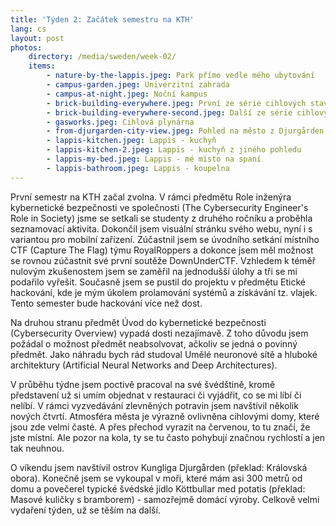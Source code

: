 ```yaml
---
title: 'Týden 2: Začátek semestru na KTH'
lang: cs
layout: post
photos:
    directory: /media/sweden/week-02/
    items:
        - nature-by-the-lappis.jpeg: Park přímo vedle mého ubytování
        - campus-garden.jpeg: Univerzitní zahrada
        - campus-at-night.jpeg: Noční kampus
        - brick-building-everywhere.jpeg: První ze série cihlových staveb
        - brick-building-everywhere-second.jpeg: Další ze série cihlových staveb
        - gasworks.jpeg: Cihlová plynárna
        - from-djurgarden-city-view.jpeg: Pohled na město z Djurgården
        - lappis-kitchen.jpeg: Lappis - kuchyň
        - lappis-kitchen-2.jpeg: Lappis - kuchyň z jiného pohledu
        - lappis-my-bed.jpeg: Lappis - mé místo na spaní
        - lappis-bathroom.jpeg: Lappis - koupelna
---
```


První semestr na KTH začal zvolna. V rámci předmětu Role inženýra kybernetické bezpečnosti ve společnosti (The Cybersecurity Engineer's Role in Society) jsme se setkali se studenty z druhého ročníku a proběhla seznamovací aktivita. Dokončil jsem visuální stránku svého webu, nyní i s variantou pro mobilní zařízení. Zúčastnil jsem se úvodního setkání místního CTF (Capture The Flag) týmu RoyalRoppers a dokonce jsem měl možnost se rovnou zúčastnit své první soutěže DownUnderCTF. Vzhledem k téměř nulovým zkušenostem jsem se zaměřil na jednodušší úlohy a tři se mi podařilo vyřešit. Současně jsem se pustil do projektu v předmětu Etické hackování, kde je mým úkolem prolamování systémů a získávání tz. vlajek. Tento semester bude hackování více než dost.

Na druhou stranu předmět Úvod do kybernetické bezpečnosti (Cybersecurity Overview) vypadá dosti nezajímavě. Z toho důvodu jsem požádal o možnost předmět neabsolvovat, ačkoliv se jedná o povinný předmět. Jako náhradu bych rád studoval Umělé neuronové sítě a hluboké architektury (Artificial Neural Networks and Deep Architectures).

V průběhu týdne jsem poctivě pracoval na své švédštině, kromě představení už si umím objednat v restauraci či vyjádřit, co se mi líbí či nelíbí. V rámci vyzvedávání zlevněných potravin jsem navštívil několik nových čtvrtí. Atmosféra města je výrazně ovlivněna cihlovými domy, které jsou zde velmi časté. A přes přechod vyrazit na červenou, to tu značí, že jste místní. Ale pozor na kola, ty se tu často pohybují značnou rychlostí a jen tak neuhnou.

O víkendu jsem navštívil ostrov Kungliga Djurgården (překlad: Královská obora). Konečně jsem se vykoupal v moři, které mám asi 300 metrů od domu a povečerel typické švédské jídlo Köttbullar med potatis (překlad: Masové kuličky s bramborem) - samozřejmě domácí výroby. Celkově velmi vydaření týden, už se těším na další.
